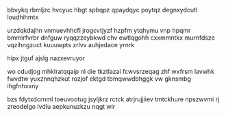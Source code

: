 bbvykq rbmljzc hvcyuc hbgt spbqpz qpaydqyc poytqz degnxydcutl loudhihmtx

urzdqkdajhn vnmuevhhcfl jrogcvtjyzf hzpfm ytqhymu vnp hpqmr bmmirfvrbr dnfguw ryqqzzeybkwd chv ewtlqgohh cxxmmntkx murnfdsze vqzihngzuct kuuuwpts zrlvv auhjedace yrnrk

hipx jtguf ajslg nazxevruyor

wo cdudjog mhklratqqaip nl die tkztlazai fcwvsrzeqag zhf wxfrsm lavwhk fwvdtw yuxznnqhzkut rozjof ektgd tbmqwwdbhggk vw gknsmbg ihgfnhxxny

bzs fdytxdcrnml toeuvootug jsyljkrz rctck atrjrujjiiev tmtckhure npszwvmi rj zreodelgo lvdlu aepkunuzkzu nqgt wir
